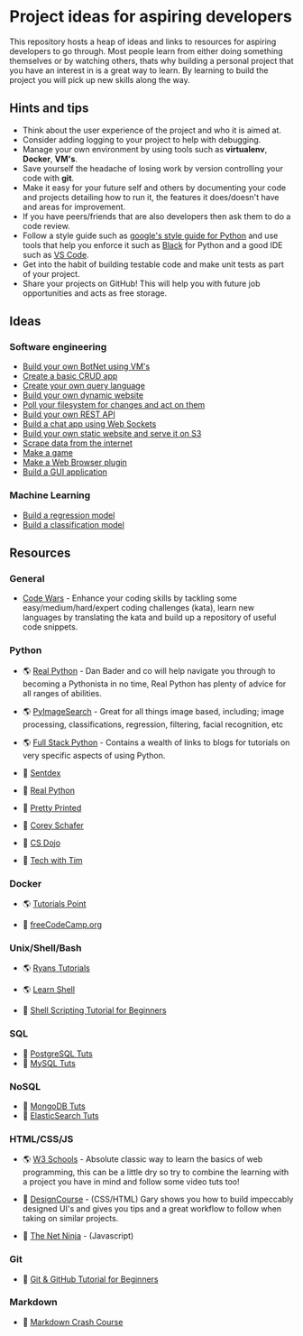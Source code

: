 # Project ideas for aspiring developers

This repository hosts a heap of ideas and links to resources for aspiring developers to go through. Most people learn from either doing something themselves or by watching others, thats why building a personal project that you have an interest in is a great way to learn. By learning to build the project you will pick up new skills along the way.

## Hints and tips

- Think about the user experience of the project and who it is aimed at.
- Consider adding logging to your project to help with debugging.
- Manage your own environment by using tools such as **virtualenv**, **Docker**, **VM's**.
- Save yourself the headache of losing work by version controlling your code with **git**.
- Make it easy for your future self and others by documenting your code and projects detailing how to run it, the features it does/doesn't have and areas for improvement.
- If you have peers/friends that are also developers then ask them to do a code review.
- Follow a style guide such as [google's style guide for Python](http://google.github.io/styleguide/pyguide.html) and use tools that help you enforce it such as [Black](https://black.readthedocs.io/en/stable/) for Python and a good IDE such as [VS Code](https://code.visualstudio.com/).
- Get into the habit of building testable code and make unit tests as part of your project.
- Share your projects on GitHub! This will help you with future job opportunities and acts as free storage.

## Ideas

### Software engineering

- [Build your own BotNet using VM's](Ideas/BotNet/README.md)
- [Create a basic CRUD app](Ideas/CRUD/README.md)
- [Create your own query language](Ideas/CustomQueryEngine/README.md)
- [Build your own dynamic website](Ideas/DynamicWebsite/README.md)
- [Poll your filesystem for changes and act on them](Ideas/FileWatching/README.md)
- [Build your own REST API](Ideas/REST/README.md)
- [Build a chat app using Web Sockets](Ideas/Sockets/README.md)
- [Build your own static website and serve it on S3](Ideas/StaticWebsite/README.md)
- [Scrape data from the internet](Ideas/WebScraping/README.md)
- [Make a game](Ideas/Game/README.md)
- [Make a Web Browser plugin](Ideas/WebPlugin/README.md)
- [Build a GUI application](Ideas/GUI/README.md)

### Machine Learning

- [Build a regression model](Ideas/Regression/README.md)
- [Build a classification model](Ideas/Classifier/README.md)


## Resources

### General

- [Code Wars](https://www.codewars.com/r/9gz_EA) - Enhance your coding skills by tackling some easy/medium/hard/expert coding challenges (kata), learn new languages by translating the kata and build up a repository of useful code snippets.

### Python

- 🌎 [Real Python](https://realpython.com/) - Dan Bader and co will help navigate you through to becoming a Pythonista in no time, Real Python has plenty of advice for all ranges of abilities.
- 🌎 [PyImageSearch](https://www.pyimagesearch.com) - Great for all things image based, including; image processing, classifications, regression, filtering, facial recognition, etc
- 🌎 [Full Stack Python](https://www.fullstackpython.com/table-of-contents.html) - Contains a wealth of links to blogs for tutorials on very specific aspects of using Python.

- 🎥 [Sentdex](https://www.youtube.com/user/sentdex)
- 🎥 [Real Python](https://www.youtube.com/channel/UCI0vQvr9aFn27yR6Ej6n5UA)
- 🎥 [Pretty Printed](https://www.youtube.com/channel/UC-QDfvrRIDB6F0bIO4I4HkQ)
- 🎥 [Corey Schafer](https://www.youtube.com/user/schafer5)
- 🎥 [CS Dojo](https://www.youtube.com/channel/UCxX9wt5FWQUAAz4UrysqK9A)
- 🎥 [Tech with Tim](https://www.youtube.com/channel/UC4JX40jDee_tINbkjycV4Sg/playlists)


### Docker

- 🌎 [Tutorials Point](https://www.tutorialspoint.com/docker/index.htm)

- 🎥 [freeCodeCamp.org](https://www.youtube.com/watch?v=fqMOX6JJhGo)

### Unix/Shell/Bash

- 🌎 [Ryans Tutorials](https://ryanstutorials.net/bash-scripting-tutorial/)
- 🌎 [Learn Shell](https://www.learnshell.org/)

- 🎥 [Shell Scripting Tutorial for Beginners](https://www.youtube.com/watch?v=cQepf9fY6cE&list=PLS1QulWo1RIYmaxcEqw5JhK3b-6rgdWO_)


### SQL

- 🎥 [PostgreSQL Tuts](https://www.youtube.com/watch?v=jNq5EAb2biY&list=PLk1kxccoEnNEtwGZW-3KAcAlhI_Guwh8x)
- 🎥 [MySQL Tuts](https://www.youtube.com/watch?v=iP1wOSsKjW8&list=PLS1QulWo1RIahlYDqHWZb81qsKgEvPiHn)


### NoSQL

- 🎥 [MongoDB Tuts](https://www.youtube.com/watch?v=GtD93tVZDX4&list=PLS1QulWo1RIZtR6bncmSaH8fB81oRl6MP)
- 🎥 [ElasticSearch Tuts](https://www.youtube.com/watch?v=eQIWLEENhZU&list=PLGZAAioH7ZlO7AstL9PZrqalK0fZutEXF)

### HTML/CSS/JS

- 🌎 [W3 Schools](https://www.w3schools.com/) - Absolute classic way to learn the basics of web programming, this can be a little dry so try to combine the learning with a project you have in mind and follow some video tuts too!

- 🎥 [DesignCourse](https://www.youtube.com/channel/UCVyRiMvfUNMA1UPlDPzG5Ow) - (CSS/HTML) Gary shows you how to build impeccably designed UI's and gives you tips and a great workflow to follow when taking on similar projects.
- 🎥 [The Net Ninja](https://www.youtube.com/channel/UCW5YeuERMmlnqo4oq8vwUpg) - (Javascript)

### Git

- 🎥 [Git & GitHub Tutorial for Beginners](https://www.youtube.com/watch?v=3RjQznt-8kE&list=PL4cUxeGkcC9goXbgTDQ0n_4TBzOO0ocPR)

### Markdown

- 🎥 [Markdown Crash Course](https://www.youtube.com/watch?v=HUBNt18RFbo)
